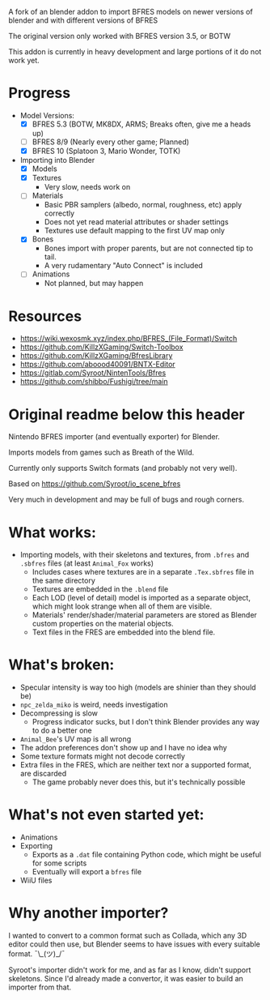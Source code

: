 A fork of an blender addon to import BFRES models on newer versions of blender and with different versions of BFRES

The original version only worked with BFRES version 3.5, or BOTW

This addon is currently in heavy development and large portions of it do not work yet.

# Progress
- Model Versions:
    - [x] BFRES 5.3 (BOTW, MK8DX, ARMS; Breaks often, give me a heads up)
    - [ ] BFRES 8/9 (Nearly every other game; Planned)
    - [X] BFRES 10 (Splatoon 3, Mario Wonder, TOTK)
- Importing into Blender
    - [x] Models
    - [x] Textures
        - Very slow, needs work on 
    - [ ] Materials
        - Basic PBR samplers (albedo, normal, roughness, etc) apply correctly
        - Does not yet read material attributes or shader settings
        - Textures use default mapping to the first UV map only
    - [x] Bones 
        - Bones import with proper parents, but are not connected tip to tail. 
        - A very rudamentary "Auto Connect" is included
    - [ ] Animations
        - Not planned, but may happen

# Resources
- https://wiki.wexosmk.xyz/index.php/BFRES_(File_Format)/Switch
- https://github.com/KillzXGaming/Switch-Toolbox
- https://github.com/KillzXGaming/BfresLibrary
- https://github.com/aboood40091/BNTX-Editor
- https://gitlab.com/Syroot/NintenTools/Bfres
- https://github.com/shibbo/Fushigi/tree/main

# Original readme below this header
Nintendo BFRES importer (and eventually exporter) for Blender.

Imports models from games such as Breath of the Wild.

Currently only supports Switch formats (and probably not very well).

Based on https://github.com/Syroot/io_scene_bfres

Very much in development and may be full of bugs and rough corners.

# What works:
- Importing models, with their skeletons and textures, from `.bfres` and `.sbfres` files (at least `Animal_Fox` works)
    - Includes cases where textures are in a separate `.Tex.sbfres` file in the same directory
    - Textures are embedded in the `.blend` file
    - Each LOD (level of detail) model is imported as a separate object, which might look strange when all of them are visible.
    - Materials' render/shader/material parameters are stored as Blender custom properties on the material objects.
    - Text files in the FRES are embedded into the blend file.

# What's broken:
- Specular intensity is way too high (models are shinier than they should be)
- `npc_zelda_miko` is weird, needs investigation
- Decompressing is slow
    - Progress indicator sucks, but I don't think Blender provides any way to do a better one
- `Animal_Bee`'s UV map is all wrong
- The addon preferences don't show up and I have no idea why
- Some texture formats might not decode correctly
- Extra files in the FRES, which are neither text nor a supported format, are discarded
    - The game probably never does this, but it's technically possible

# What's not even started yet:
- Animations
- Exporting
    - Exports as a `.dat` file containing Python code, which might be useful for some scripts
    - Eventually will export a `bfres` file
- WiiU files

# Why another importer?
I wanted to convert to a common format such as Collada, which any 3D editor could then use, but Blender seems to have issues with every suitable format. ¯\\\_(ツ)\_/¯

Syroot's importer didn't work for me, and as far as I know, didn't support skeletons. Since I'd already made a convertor, it was easier to build an importer from that.
